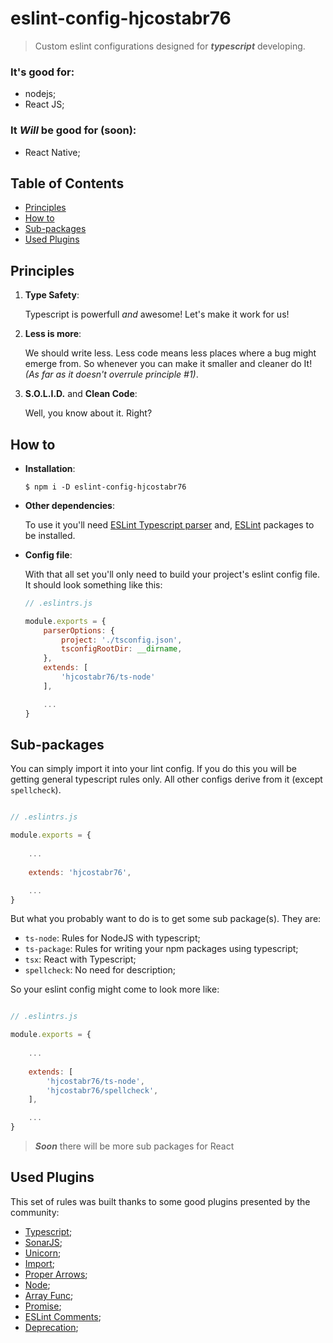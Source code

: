# eslint-config-hjcostabr76

> Custom eslint configurations designed for ___typescript___ developing.

### It's good for:
- nodejs;
- React JS;

### It ___Will___ be good for (soon):
- React Native;

## Table of Contents
- [Principles](#Principles)
- [How to](#How-to)
- [Sub-packages](#Sub-packages)
- [Used Plugins](#Used-Plugins)

## Principles

1. __Type Safety__:

    Typescript is powerfull _and_ awesome! Let's make it work for us!

2. __Less is more__:

    We should write less. Less code means less places where a bug might emerge from. So whenever you can make it smaller and cleaner do It! _(As far as it doesn't overrule principle #1)_.

3. __S.O.L.I.D.__ and __Clean Code__:

    Well, you know about it. Right?

## How to

- __Installation__:
    ```
    $ npm i -D eslint-config-hjcostabr76
    ```

- __Other dependencies__:
    
    To use it you'll need [ESLint Typescript parser](https://github.com/typescript-eslint/typescript-eslint/tree/master/packages/parser#typescript-eslint-parser) and, [ESLint](https://eslint.org/docs/user-guide/getting-started#installation-and-usage) packages to be installed.

- __Config file__:

    With that all set you'll only need to build your project's eslint config file. It should look something like this:

    ```js
    // .eslintrs.js

    module.exports = {
        parserOptions: {
            project: './tsconfig.json',
            tsconfigRootDir: __dirname,
        },
        extends: [
            'hjcostabr76/ts-node'
        ],

        ...
    }
    ```

## Sub-packages

You can simply import it into your lint config. If you do this you will be getting general typescript rules only. All other configs derive from it (except `spellcheck`).

```js

// .eslintrs.js

module.exports = {
    
    ...
    
    extends: 'hjcostabr76',

    ...
}
```

But what you probably want to do is to get some sub package(s). They are:

- `ts-node`: Rules for NodeJS with typescript;
- `ts-package`: Rules for writing your npm packages using typescript;
- `tsx`: React with Typescript;
- `spellcheck`: No need for description;

So your eslint config might come to look more like:

```js

// .eslintrs.js

module.exports = {
    
    ...
    
    extends: [
        'hjcostabr76/ts-node',
        'hjcostabr76/spellcheck',
    ],

    ...
}
```

> ___Soon___ there will be more sub packages for React

## Used Plugins

This set of rules was built thanks to some good plugins presented by the community:

- [Typescript](https://github.com/typescript-eslint/typescript-eslint/tree/master/packages/eslint-plugin#eslint-plugin-typescript);
- [SonarJS](https://github.com/SonarSource/eslint-plugin-sonarjs#eslint-plugin-sonarjs----);
- [Unicorn](https://github.com/sindresorhus/eslint-plugin-unicorn#eslint-plugin-unicorn--);
- [Import](https://github.com/benmosher/eslint-plugin-import#eslint-plugin-import);
- [Proper Arrows](https://github.com/getify/eslint-plugin-proper-arrows#eslint-plugin-proper-arrows);
- [Node](https://github.com/mysticatea/eslint-plugin-node#eslint-plugin-node);
- [Array Func](https://github.com/freaktechnik/eslint-plugin-array-func#eslint-plugin-array-func);
- [Promise](https://github.com/xjamundx/eslint-plugin-promise#eslint-plugin-promise);
- [ESLint Comments](https://mysticatea.github.io/eslint-plugin-eslint-comments/);
- [Deprecation](https://github.com/gund/eslint-plugin-deprecation#eslint-plugin-deprecation);
